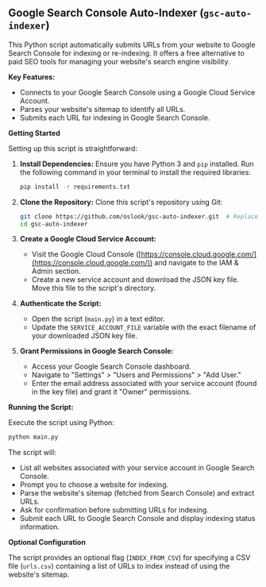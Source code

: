 ## Google Search Console Auto-Indexer (`gsc-auto-indexer`)

This Python script automatically submits URLs from your website to Google Search Console for indexing or re-indexing. It offers a free alternative to paid SEO tools for managing your website's search engine visibility.

**Key Features:**

* Connects to your Google Search Console using a Google Cloud Service Account.
* Parses your website's sitemap to identify all URLs.
* Submits each URL for indexing in Google Search Console.

**Getting Started**

Setting up this script is straightforward:

1. **Install Dependencies:**
   Ensure you have Python 3 and `pip` installed. Run the following command in your terminal to install the required libraries:

   ```bash
   pip install -r requirements.txt
   ```

2. **Clone the Repository:**
   Clone this script's repository using Git:

   ```bash
   git clone https://github.com/oslook/gsc-auto-indexer.git  # Replace 'username' with your GitHub username
   cd gsc-auto-indexer
   ```

3. **Create a Google Cloud Service Account:**
   - Visit the Google Cloud Console ([https://console.cloud.google.com/](https://console.cloud.google.com/)) and navigate to the IAM & Admin section.
   - Create a new service account and download the JSON key file. Move this file to the script's directory.

4. **Authenticate the Script:**
   - Open the script (`main.py`) in a text editor.
   - Update the `SERVICE_ACCOUNT_FILE` variable with the exact filename of your downloaded JSON key file. 

5. **Grant Permissions in Google Search Console:**
   - Access your Google Search Console dashboard.
   - Navigate to "Settings" > "Users and Permissions" > "Add User."
   - Enter the email address associated with your service account (found in the key file) and grant it "Owner" permissions.

**Running the Script:**

Execute the script using Python:

```bash
python main.py
```

The script will:

* List all websites associated with your service account in Google Search Console.
* Prompt you to choose a website for indexing.
* Parse the website's sitemap (fetched from Search Console) and extract URLs.
* Ask for confirmation before submitting URLs for indexing.
* Submit each URL to Google Search Console and display indexing status information.

**Optional Configuration**

The script provides an optional flag (`INDEX_FROM_CSV`) for specifying a CSV file (`urls.csv`) containing a list of URLs to index instead of using the website's sitemap.
